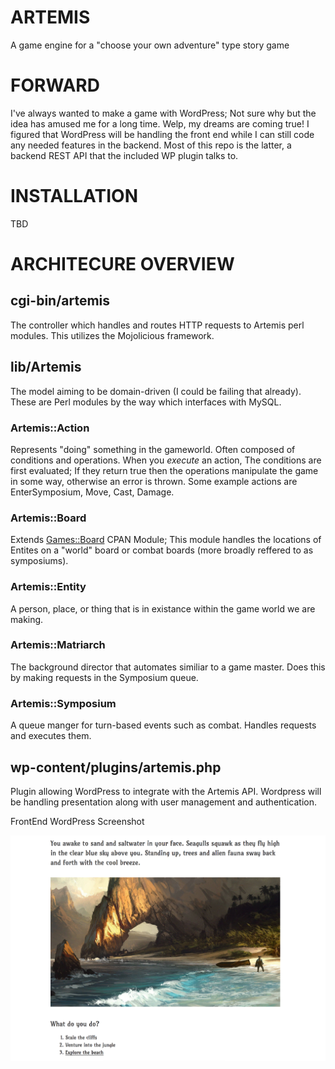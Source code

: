 # ARTEMIS

A game engine for a "choose your own adventure" type story game

# FORWARD

I've always wanted to make a game with WordPress; Not sure why but the idea has amused me for a long time.
Welp, my dreams are coming true! I figured that WordPress will be handling the front end while I can still
code any needed features in the backend. Most of this repo is the latter, a backend REST API that the
included WP plugin talks to.

# INSTALLATION

TBD

# ARCHITECURE OVERVIEW

## cgi-bin/artemis

The controller which handles and routes HTTP requests to Artemis perl modules. This utilizes the Mojolicious framework. 

## lib/Artemis

The model aiming to be domain-driven (I could be failing that already). These are Perl modules by the way which interfaces
with MySQL.

### Artemis::Action

Represents "doing" something in the gameworld. Often composed of conditions and operations. When you _execute_ an action,
The conditions are first evaluated; If they return true then the operations manipulate the game in some way, otherwise
an error is thrown. Some example actions are EnterSymposium, Move, Cast, Damage.

### Artemis::Board

Extends [Games::Board](http://search.cpan.org/~rjbs/Games-Board/lib/Games/Board.pm) CPAN Module; This module handles
the locations of Entites on a "world" board or combat boards (more broadly reffered to as symposiums).

### Artemis::Entity

A person, place, or thing that is in existance within the game world we are making.

### Artemis::Matriarch

The background director that automates similiar to a game master. Does this by making requests in the Symposium queue.

### Artemis::Symposium

A queue manger for turn-based events such as combat. Handles requests and executes them.

## wp-content/plugins/artemis.php

Plugin allowing WordPress to integrate with the Artemis API. Wordpress will be handling presentation
along with user management and authentication.

FrontEnd WordPress Screenshot

![A screenshot of the front end](images/FrontEnd_ScreenShot.png "WordPress ScreenShot")


